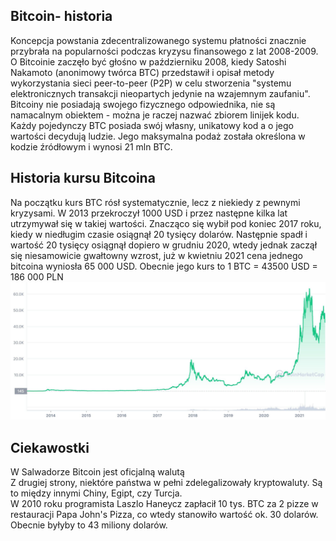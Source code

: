 ## Bitcoin- historia

Koncepcja powstania zdecentralizowanego systemu płatności znacznie przybrała na popularności podczas kryzysu finansowego z lat 2008-2009. O Bitcoinie zaczęło być głośno w październiku 2008, kiedy Satoshi Nakamoto (anonimowy twórca BTC) przedstawił i opisał metody wykorzystania sieci peer-to-peer (P2P) w celu stworzenia "systemu elektronicznych transakcji nieopartych jedynie na wzajemnym zaufaniu". Bitcoiny nie posiadają swojego fizycznego odpowiednika, nie są namacalnym obiektem - można je raczej nazwać zbiorem linijek kodu. Każdy pojedynczy BTC posiada swój własny, unikatowy kod a o jego wartości decydują ludzie. Jego maksymalna podaż została określona w kodzie źródłowym i wynosi 21 mln BTC.

## Historia kursu Bitcoina

Na początku kurs BTC rósł systematycznie, lecz z niekiedy z pewnymi kryzysami. W 2013 przekroczył 1000 USD i przez następne kilka lat utrzymywał się w takiej wartości. Znacząco się wybił pod koniec 2017 roku, kiedy w niedługim czasie osiągnął 20 tysięcy dolarów. Następnie spadł i wartość 20 tysięcy osiągnął dopiero w grudniu 2020, wtedy jednak zaczął się niesamowicie gwałtowny wzrost,  już w kwietniu 2021 cena jednego bitcoina wyniosła 65 000 USD. Obecnie jego kurs to 1 BTC = 43500 USD = 186 000 PLN
<img src="BTC_ALL_graph_coinmarketcap-d9e91016679f4f69a186e0c6cdb23d44.jpg" alt=":(">

## Ciekawostki

W Salwadorze Bitcoin jest oficjalną walutą <br>
Z drugiej strony, niektóre państwa w pełni zdelegalizowały kryptowaluty. Są to między innymi Chiny, Egipt, czy Turcja. <br>
W 2010 roku programista Laszlo Haneycz zapłacił 10 tys. BTC za 2 pizze w restauracji Papa John's Pizza, co wtedy stanowiło wartość ok. 30 dolarów. Obecnie byłyby to 43 miliony dolarów.


